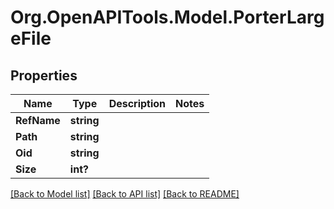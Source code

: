 # Org.OpenAPITools.Model.PorterLargeFile

## Properties

Name | Type | Description | Notes
------------ | ------------- | ------------- | -------------
**RefName** | **string** |  | 
**Path** | **string** |  | 
**Oid** | **string** |  | 
**Size** | **int?** |  | 

[[Back to Model list]](../README.md#documentation-for-models) [[Back to API list]](../README.md#documentation-for-api-endpoints) [[Back to README]](../README.md)


